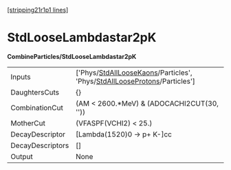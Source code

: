 [[stripping21r1p1 lines]](./stripping21r1p1-index)

# StdLooseLambdastar2pK

**CombineParticles/StdLooseLambdastar2pK**

|                  |                                                                                                                                                                                          |
|------------------|------------------------------------------------------------------------------------------------------------------------------------------------------------------------------------------|
| Inputs           | ['Phys/[StdAllLooseKaons](./stripping21r1p1-commonparticles-stdallloosekaons)/Particles', 'Phys/[StdAllLooseProtons](./stripping21r1p1-commonparticles-stdalllooseprotons)/Particles'] |
| DaughtersCuts    | {}                                                                                                                                                                                       |
| CombinationCut   | (AM \< 2600.\*MeV) & (ADOCACHI2CUT(30, ''))                                                                                                                                              |
| MotherCut        | (VFASPF(VCHI2) \< 25.)                                                                                                                                                                   |
| DecayDescriptor  | [Lambda(1520)0 -\> p+ K-]cc                                                                                                                                                            |
| DecayDescriptors | []                                                                                                                                                                                     |
| Output           | None                                                                                                                                                                                     |
